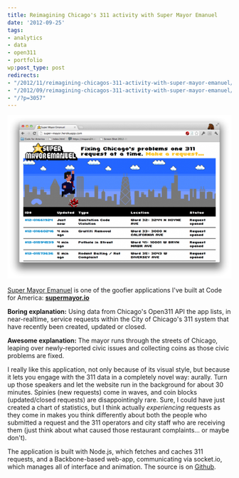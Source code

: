 ```yaml
---
title: Reimagining Chicago's 311 activity with Super Mayor Emanuel
date: '2012-09-25'
tags:
- analytics
- data
- open311
- portfolio
wp:post_type: post
redirects:
- "/2012/11/reimagining-chicagos-311-activity-with-super-mayor-emanuel/"
- "/2012/09/reimagining-chicagos-311-activity-with-super-mayor-emanuel/"
- "/?p=3057"
---
```


![](2012-09-25-Reimagining-Chicagos-311-activity-with-Super-Mayor-Emanuel/screenshot-600x437.png "screenshot")

  [Super Mayor Emanuel](http://supermayor.io) is one of the goofier applications I've built at Code for America: [**supermayor.io**](http://supermayor.io)

**Boring explanation:** Using data from Chicago's Open311 API the app lists, in near-realtime, service requests within the City of Chicago's 311 system that have recently been created, updated or closed.

**Awesome explanation:** The mayor runs through the streets of Chicago, leaping over newly-reported civic issues and collecting coins as those civic problems are fixed.

I really like this application, not only because of its visual style, but because it lets you engage with the 311 data in a completely novel way: aurally. Turn up those speakers and let the website run in the background for about 30 minutes. Spinies (new requests) come in waves, and coin blocks (updated/closed requests) are disappointingly rare. Sure, I could have just created a chart of statistics, but I think actually _experiencing_ requests as they come in makes you think differently about both the people who submitted a request and the 311 operators and city staff who are receiving them (just think about what caused those restaurant complaints... or maybe don't).

The application is built with Node.js, which fetches and caches 311 requests, and a Backbone-based web-app, communicating via socket.io, which manages all of interface and animation. The source is on [Github](https://github.com/codeforamerica/super-mayor).

 
